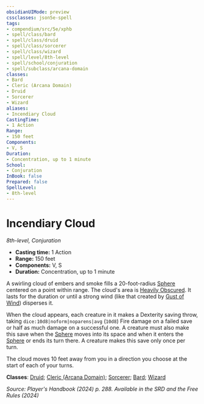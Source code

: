 ```yaml
---
obsidianUIMode: preview
cssclasses: json5e-spell
tags:
- compendium/src/5e/xphb
- spell/class/bard
- spell/class/druid
- spell/class/sorcerer
- spell/class/wizard
- spell/level/8th-level
- spell/school/conjuration
- spell/subclass/arcana-domain
classes:
- Bard
- Cleric (Arcana Domain)
- Druid
- Sorcerer
- Wizard
aliases:
- Incendiary Cloud
CastingTime: 
- 1 Action
Range:
- 150 feet
Components:
- V, S
Duration:
- Concentration, up to 1 minute
School:
- Conjuration
InBook: false
Prepared: false
SpellLevel:
- 8th-level
---
```

# Incendiary Cloud
*8th-level, Conjuration*  


- **Casting time:** 1 Action
- **Range:** 150 feet
- **Components:** V, S
- **Duration:** Concentration, up to 1 minute

A swirling cloud of embers and smoke fills a 20-foot-radius [Sphere](/3-Mechanics/CLI/variant-rules/sphere-area-of-effect-xphb.md) centered on a point within range. The cloud's area is [Heavily Obscured](/3-Mechanics/CLI/variant-rules/heavily-obscured-xphb.md). It lasts for the duration or until a strong wind (like that created by [Gust of Wind](/3-Mechanics/CLI/spells/gust-of-wind-xphb.md)) disperses it.

When the cloud appears, each creature in it makes a Dexterity saving throw, taking `dice:10d8|noform|noparens|avg` (`10d8`) Fire damage on a failed save or half as much damage on a successful one. A creature must also make this save when the [Sphere](/3-Mechanics/CLI/variant-rules/sphere-area-of-effect-xphb.md) moves into its space and when it enters the [Sphere](/3-Mechanics/CLI/variant-rules/sphere-area-of-effect-xphb.md) or ends its turn there. A creature makes this save only once per turn.

The cloud moves 10 feet away from you in a direction you choose at the start of each of your turns.

**Classes**: [Druid](/3-Mechanics/CLI/lists/list-spells-classes-druid.md); [Cleric (Arcana Domain)](/3-Mechanics/CLI/lists/list-spells-classes-arcana-domain-scag.md "subclass=SCAG;class=XPHB"); [Sorcerer](/3-Mechanics/CLI/lists/list-spells-classes-sorcerer.md); [Bard](/3-Mechanics/CLI/lists/list-spells-classes-bard.md); [Wizard](/3-Mechanics/CLI/lists/list-spells-classes-wizard.md)

*Source: Player's Handbook (2024) p. 288. Available in the <span title='Systems Reference Document (5.2)'>SRD</span> and the Free Rules (2024)*